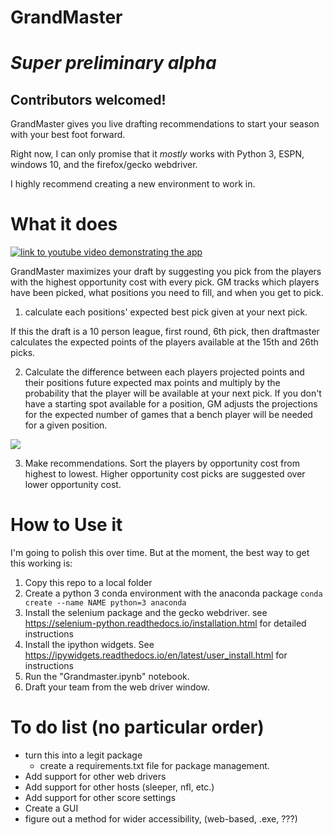 # GrandMaster
# *Super preliminary alpha*
## Contributors welcomed!

GrandMaster gives you live drafting recommendations to start your season with your best foot forward.

Right now, I can only promise that it *mostly* works with Python 3, ESPN, windows 10, and the firefox/gecko webdriver.

I highly recommend creating a new environment to work in.

# What it does

[![link to youtube video demonstrating the app](http://img.youtube.com/vi/w6zQXufFmZU/0.jpg)](https://www.youtube.com/watch?v=w6zQXufFmZU "Python Draft App")

GrandMaster maximizes your draft by suggesting you pick from the players with the highest opportunity cost with every pick.  GM tracks which players have been picked, what positions you need to fill, and when you get to pick.

1. calculate each positions' expected best pick given at your next pick.

If this the draft is a 10 person league, first round, 6th pick, then draftmaster calculates the expected points of the players available at the 15th and 26th picks.

2. Calculate the difference between each players projected points and their positions future expected max points and multiply by the probability that the player will be available at your next pick. If you don't have a starting spot available for a position, GM adjusts the projections for the expected number of games that a bench player will be needed for a given position.

<img src="https://render.githubusercontent.com/render/math?math=E(Max) = \sum(p(available) * points * p(player is best available))">

3. Make recommendations. Sort the players by opportunity cost from highest to lowest. Higher opportunity cost picks are suggested over lower opportunity cost.


# How to Use it
I'm going to polish this over time. But at the moment, the best way to get this working is:
1. Copy this repo to a local folder
2. Create a python 3 conda environment with the anaconda package ```conda create --name NAME python=3 anaconda```
3. Install the selenium package and the gecko webdriver. see https://selenium-python.readthedocs.io/installation.html for detailed instructions
4. Install the ipython widgets. See https://ipywidgets.readthedocs.io/en/latest/user_install.html for instructions
3. Run the "Grandmaster.ipynb" notebook.
4. Draft your team from the web driver window.



# To do list (no particular order)
- turn this into a legit package
  - create a requirements.txt file for package management.
- Add support for other web drivers
- Add support for other hosts (sleeper, nfl, etc.)
- Add support for other score settings
- Create a GUI
- figure out a method for wider accessibility, (web-based, .exe, ???)

